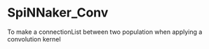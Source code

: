 # SpiNNaker_Conv
To make a connectionList between two population when applying a convolution kernel
